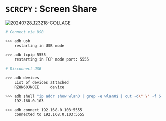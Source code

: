 
# `SCRCPY` : Screen Share

![20240728_123218-COLLAGE](https://github.com/user-attachments/assets/ed47de53-b4b9-494a-ae39-095c3110c164)

```bash
# Connect via USB

>>> adb usb
    restarting in USB mode

>>> adb tcpip 5555
    restarting in TCP mode port: 5555

# Disconnect USB

>>> adb devices
    List of devices attached
    RZ8N60JN0EE     device

>>> adb shell "ip addr show wlan0 | grep -e wlan0$ | cut -d\" \" -f 6 | cut -d/ -f 1"
    192.168.0.103

>>> adb connect 192.168.0.103:5555
    connected to 192.168.0.103:5555
```
